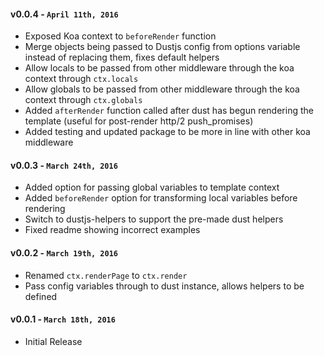 #### v0.0.4 - `April 11th, 2016`
* Exposed Koa context to `beforeRender` function
* Merge objects being passed to Dustjs config from options variable instead of replacing them, fixes default helpers
* Allow locals to be passed from other middleware through the koa context through `ctx.locals`
* Allow globals to be passed from other middleware through the koa context through `ctx.globals`
* Added `afterRender` function called after dust has begun rendering the template (useful for post-render http/2 push_promises)
* Added testing and updated package to be more in line with other koa middleware

#### v0.0.3 - `March 24th, 2016`
* Added option for passing global variables to template context
* Added `beforeRender` option for transforming local variables before rendering
* Switch to dustjs-helpers to support the pre-made dust helpers
* Fixed readme showing incorrect examples

#### v0.0.2 - `March 19th, 2016`
* Renamed `ctx.renderPage` to `ctx.render` 
* Pass config variables through to dust instance, allows helpers to be defined

#### v0.0.1 - `March 18th, 2016`
* Initial Release